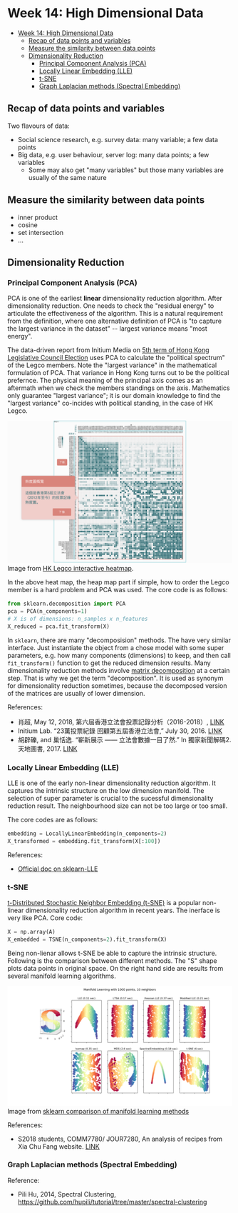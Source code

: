 # Week 14: High Dimensional Data

<!-- TOC -->

- [Week 14: High Dimensional Data](#week-14-high-dimensional-data)
    - [Recap of data points and variables](#recap-of-data-points-and-variables)
    - [Measure the similarity between data points](#measure-the-similarity-between-data-points)
    - [Dimensionality Reduction](#dimensionality-reduction)
        - [Principal Component Analysis (PCA)](#principal-component-analysis-pca)
        - [Locally Linear Embedding (LLE)](#locally-linear-embedding-lle)
        - [t-SNE](#t-sne)
        - [Graph Laplacian methods (Spectral Embedding)](#graph-laplacian-methods-spectral-embedding)

<!-- /TOC -->

## Recap of data points and variables

Two flavours of data:

- Social science research, e.g. survey data: many variable; a few data points
- Big data, e.g. user behaviour, server log: many data points; a few variables
  - Some may also get "many variables" but those many variables are usually of the same nature

## Measure the similarity between data points

- inner product
- cosine
- set intersection
- ...

## Dimensionality Reduction

### Principal Component Analysis (PCA)

PCA is one of the earliest **linear** dimensionality reduction algorithm. After dimensionality reduction. One needs to check the "residual energy" to articulate the effectiveness of the algorithm. This is a natural requirement from the definition, where one alternative definition of PCA is "to capture the largest variance in the dataset" -- largest variance means "most energy".

The data-driven report from Initium Media on [5th term of Hong Kong Legislative Council Election](https://theinitium.com/article/20150812-hongkong-legcoanalysis/) uses PCA to calculate the "political spectrum" of the Legco members. Note the "largest variance" in the mathematical formulation of PCA. That variance in Hong Kong turns out to be the political prefernce. The physical meaning of the principal axis comes as an aftermath when we check the members standings on the axis. Mathematics only guarantee "largest variance"; it is our domain knowledge to find the "largest variance" co-incides with political standing, in the case of HK Legco.

![](assets/hklegco-5th-term-voting-heatmap.png)
Image from [HK Legco interactive heatmap](http://legco.initiumlab.com/matrix).

In the above heat map, the heap map part if simple, how to order the Legco member is a hard problem and PCA was used. The core code is as follows:

```python
from sklearn.decomposition import PCA
pca = PCA(n_components=1)
# X is of dimensions: n_samples x n_features
X_reduced = pca.fit_transform(X)
```

In `sklearn`, there are many "decomposision" methods. The have very similar interface. Just instantiate the object from a chose model with some super parameters, e.g. how many components (dimensions) to keep, and then call `fit_transform()` function to get the reduced dimension results. Many dimensionality reduction methods involve [matrix decomposition](https://en.wikipedia.org/wiki/Principal_component_analysis#Singular_value_decomposition) at a certain step. That is why we get the term "decomposition". It is used as synonym for dimensionality reduction sometimes, because the decomposed version of the matrices are usually of lower dimension.

References:

- 肖超, May 12, 2018, 第六屆香港立法會投票記錄分析（2016-2018）, [LINK](https://dnnsociety.org/2018/05/12/%E7%AC%AC%E5%85%AD%E5%B1%86%E9%A6%99%E6%B8%AF%E7%AB%8B%E6%B3%95%E6%9C%83%E6%8A%95%E7%A5%A8%E8%A8%98%E9%8C%84%E5%88%86%E6%9E%90%EF%BC%882016-2018%EF%BC%89/)
- Initium Lab. “23萬投票紀錄 回顧第五屆香港立法會,” July 30, 2016. [LINK](http://initiumlab.com/blog/20160730-Voting-Preference-Analysis-for-Hong-Kong-Legislative-Council-2012-2016/)
- 胡辟礫, and 巢恬逸. “嶄新展示 —— 立法會數據一目了然.” In 獨家新聞解碼2. 天地圖書, 2017. [LINK](https://dnnsociety.org/wp-content/uploads/2018/03/%E3%80%8A%E7%8D%A8%E5%AE%B6%E6%96%B0%E8%81%9E%E8%A7%A3%E7%A2%BC2%E3%80%8B195-203.pdf)

### Locally Linear Embedding (LLE)

LLE is one of the early non-linear dimensionality reduction algorithm. It captures the intrinsic structure on the low dimension manifold. The selection of super parameter is crucial to the sucessful dimensionality reduction result. The neighbourhood size can not be too large or too small.

The core codes are as follows:

```python
embedding = LocallyLinearEmbedding(n_components=2)
X_transformed = embedding.fit_transform(X[:100])
```

References:

- [Official doc on sklearn-LLE](https://scikit-learn.org/stable/modules/generated/sklearn.manifold.LocallyLinearEmbedding.html)

### t-SNE

[t-Distributed Stochastic Neighbor Embedding (t-SNE)](https://lvdmaaten.github.io/tsne/) is a popular non-linear dimensionality reduction algorithm in recent years. The inerface is very like PCA. Core code:

```python
X = np.array(A)
X_embedded = TSNE(n_components=2).fit_transform(X)
```

Being non-lienar allows t-SNE be able to capture the intrinsic structure. Following is the comparison between different methods. The "S" shape plots data points in original space. On the right hand side are results from several manifold learning algorithms.

![](assets/sphx_glr_plot_compare_methods_0011.png)
Image from [sklearn comparison of manifold learning methods](https://sklearn.org/auto_examples/manifold/plot_compare_methods.html#sphx-glr-auto-examples-manifold-plot-compare-methods-py)


References:

- S2018 students, COMM7780/ JOUR7280, An analysis of recipes from Xia Chu Fang website. [LINK](https://github.com/data-projects-archive/201804-Xia-Chu-Fang/blob/master/final%20assignment/Big%20Data%20Project%20-%20Xiachufang_revised.ipynb)

### Graph Laplacian methods (Spectral Embedding)

Reference:

- Pili Hu, 2014, Spectral Clustering, https://github.com/hupili/tutorial/tree/master/spectral-clustering
